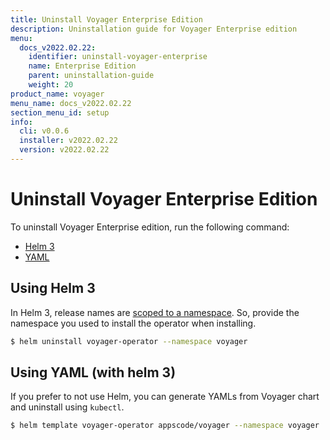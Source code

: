 ```yaml
---
title: Uninstall Voyager Enterprise Edition
description: Uninstallation guide for Voyager Enterprise edition
menu:
  docs_v2022.02.22:
    identifier: uninstall-voyager-enterprise
    name: Enterprise Edition
    parent: uninstallation-guide
    weight: 20
product_name: voyager
menu_name: docs_v2022.02.22
section_menu_id: setup
info:
  cli: v0.0.6
  installer: v2022.02.22
  version: v2022.02.22
---
```


# Uninstall Voyager Enterprise Edition

To uninstall Voyager Enterprise edition, run the following command:

<ul class="nav nav-tabs" id="installerTab" role="tablist">
  <li class="nav-item">
    <a class="nav-link active" id="helm3-tab" data-toggle="tab" href="#helm3" role="tab" aria-controls="helm3" aria-selected="true">Helm 3</a>
  </li>
  <li class="nav-item">
    <a class="nav-link" id="script-tab" data-toggle="tab" href="#script" role="tab" aria-controls="script" aria-selected="false">YAML</a>
  </li>
</ul>
<div class="tab-content" id="installerTabContent">
  <div class="tab-pane fade show active" id="helm3" role="tabpanel" aria-labelledby="helm3-tab">

## Using Helm 3

In Helm 3, release names are [scoped to a namespace](https://v3.helm.sh/docs/faq/#release-names-are-now-scoped-to-the-namespace). So, provide the namespace you used to install the operator when installing.

```bash
$ helm uninstall voyager-operator --namespace voyager
```

</div>
<div class="tab-pane fade" id="script" role="tabpanel" aria-labelledby="script-tab">

## Using YAML (with helm 3)

If you prefer to not use Helm, you can generate YAMLs from Voyager chart and uninstall using `kubectl`.

```bash
$ helm template voyager-operator appscode/voyager --namespace voyager | kubectl delete -f -
```

</div>
</div>

